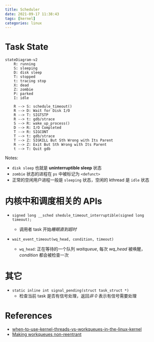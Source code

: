 ```yaml
---
title: Scheduler
date: 2021-09-17 11:38:43
tags: [kernel]
categories: linux
---
```


# Task State

```mermaid
stateDiagram-v2
    R: running
    S: sleeping
    D: disk sleep
    T: stopped
    t: tracing stop
    X: dead
    Z: zombie
    P: parked
    I: idle

    R --> S: schedule_timeout()
    R --> D: Wait for Disk I/O
    R --> T: SIGTSTP
    R --> t: gdb/strace
    S --> R: wake_up_process()
    D --> R: I/O Completed
    T --> R: SIGCONT
    T --> t: gdb/strace
    T --> Z: SIGKILL But Sth Wrong with Its Parent
    R --> Z: Exit But Sth Wrong with Its Parent
    t --> T: Quit gdb
```

<!--more-->

Notes:
- `disk sleep` 也就是 **uninterruptible sleep** 状态
- `zombie` 状态的进程在 `ps` 中被标记为 `<defunct>`
- 正常的空闲用户进程一般是 `sleeping` 状态，空闲的 kthread 是 `idle` 状态

# 内核中和调度相关的 APIs

- `signed long __sched shedule_timeout_interruptible(signed long timeout);`
    - 调用者 task 开始*睡眠直到超时*

- `wait_event_timeout(wq_head, condition, timeout)`
    - `wq_head`: 正在等待的一个队列 *waitqueue*, 每次 *wq_head* 被唤醒， *condition* 都会被检查一次 

# 其它

- `static inline int signal_pending(struct task_struct *)`
    - 检查当前 task 是否有信号处理，返回*非 0* 表示有信号需要处理

# References

- [when-to-use-kernel-threads-vs-workqueues-in-the-linux-kernel](https://stackoverflow.com/questions/2147299/when-to-use-kernel-threads-vs-workqueues-in-the-linux-kernel)
- [Making workqueues non-reentrant](https://lwn.net/Articles/511421/)
